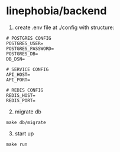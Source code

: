 # linephobia/backend



1. create .env file at ./config with structure:
```
# POSTGRES CONFIG
POSTGRES_USER=
POSTGRES_PASSWORD=
POSTGRES_DB=
DB_DSN=

# SERVICE CONFIG
API_HOST=
API_PORT=

# REDIS CONFIG
REDIS_HOST=
REDIS_PORT=
```

2. migrate db
```
make db/migrate
```

3. start up
```
make run
```